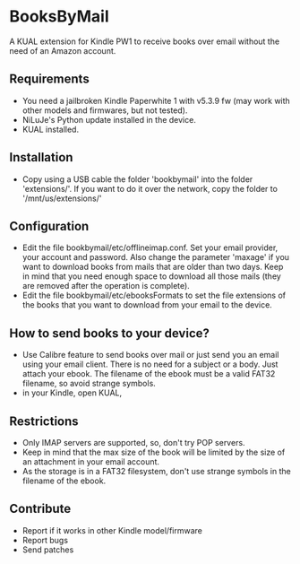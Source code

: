 # BooksByMail
A KUAL extension for Kindle PW1 to receive books over email without the need of an Amazon account.


## Requirements
* You need a jailbroken Kindle Paperwhite 1 with v5.3.9 fw (may work with other models and firmwares, but not tested).
* NiLuJe's Python update installed in the device.
* KUAL installed.


## Installation
* Copy using a USB cable the folder 'bookbymail' into the folder 'extensions/'. If you want to do it over the network, copy the folder to '/mnt/us/extensions/'


## Configuration
* Edit the file bookbymail/etc/offlineimap.conf. Set your email provider, your account and password. Also change the parameter 'maxage' if you want to download books from mails that are older than two days. Keep in mind that you need enough space to download all those mails (they are removed after the operation is complete).
* Edit the file bookbymail/etc/ebooksFormats to set the file extensions of the books that you want to download from your email to the device.


## How to send books to your device?
* Use Calibre feature to send books over mail or just send you an email using your email client. There is no need for a subject or a body. Just attach your ebook. The filename of the ebook must be a valid FAT32 filename, so avoid strange symbols.
* in your Kindle, open KUAL, 


## Restrictions
* Only IMAP servers are supported, so, don't try POP servers.
* Keep in mind that the max size of the book will be limited by the size of an attachment in your email account.
* As the storage is in a FAT32 filesystem, don't use strange symbols in the filename of the ebook.


## Contribute
* Report if it works in other Kindle model/firmware
* Report bugs
* Send patches
